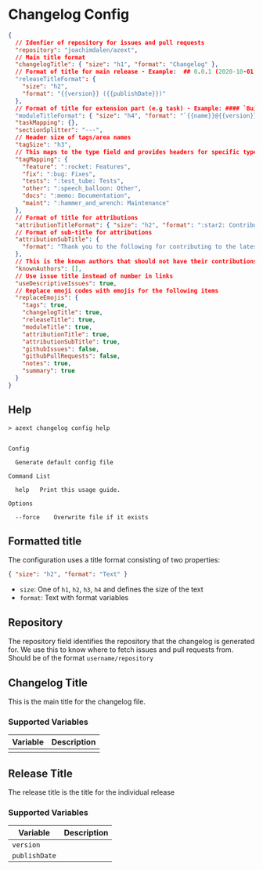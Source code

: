 # Changelog Config

```json
{
  // Idenfier of repository for issues and pull requests
  "repository": "joachimdalen/azext",
  // Main title format
  "changelogTitle": { "size": "h1", "format": "Changelog" },
  // Format of title for main release - Example:  ## 0.0.1 (2020-10-01)
  "releaseTitleFormat": {
    "size": "h2",
    "format": "{{version}} ({{publishDate}})"
  },
  // Format of title for extension part (e.g task) - Example: #### `BuildTaskOne@2.1.45`
  "moduleTitleFormat": { "size": "h4", "format": "`{{name}}@{{version}}`" },
  "taskMapping": {},
  "sectionSplitter": "---",
  // Header size of tags/area names
  "tagSize": "h3",
  // This maps to the type field and provides headers for specific types
  "tagMapping": {
    "feature": ":rocket: Features",
    "fix": ":bug: Fixes",
    "tests": ":test_tube: Tests",
    "other": ":speech_balloon: Other",
    "docs": ":memo: Documentation",
    "maint": ":hammer_and_wrench: Maintenance"
  },
  // Format of title for attributions
  "attributionTitleFormat": { "size": "h2", "format": ":star2: Contributors" },
  // Format of sub-title for attributions
  "attributionSubTitle": {
    "format": "Thank you to the following for contributing to the latest release"
  },
  // This is the known authors that should not have their contributions listed in the changelog
  "knownAuthors": [],
  // Use issue title instead of number in links
  "useDescriptiveIssues": true,
  // Replace emoji codes with emojis for the following items
  "replaceEmojis": {
    "tags": true,
    "changelogTitle": true,
    "releaseTitle": true,
    "moduleTitle": true,
    "attributionTitle": true,
    "attributionSubTitle": true,
    "githubIssues": false,
    "githubPullRequests": false,
    "notes": true,
    "summary": true
  }
}
```

## Help

```text
> azext changelog config help
```

[//]: # '#help-definition[command=changelog,config,help]'

```text

Config

  Generate default config file 

Command List

  help   Print this usage guide. 

Options

  --force    Overwrite file if it exists 

```

[//]: # '#help-definition[end]'

## Formatted title

The configuration uses a title format consisting of two properties:

```json
{ "size": "h2", "format": "Text" }
```

- `size`: One of `h1`, `h2`, `h3`, `h4` and defines the size of the text
- `format`: Text with format variables

## Repository

The repository field identifies the repository that the changelog is generated for. We use this to know where to fetch issues and pull requests from. Should be of the format `username/repository`

## Changelog Title

This is the main title for the changelog file.

### Supported Variables

| Variable | Description |
| -------- | ----------- |
|          |             |

## Release Title

The release title is the title for the individual release

### Supported Variables

| Variable      | Description |
| ------------- | ----------- |
| `version`     |             |
| `publishDate` |             |
